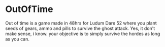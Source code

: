 # OutOfTime

Out of time is a game made in 48hrs for Ludum Dare 52 where you plant seeds of gears, ammo and pills to survive the ghost attack. Yes, it don't make sense, i know. your objective is to simply survive the hordes as long as you can.

